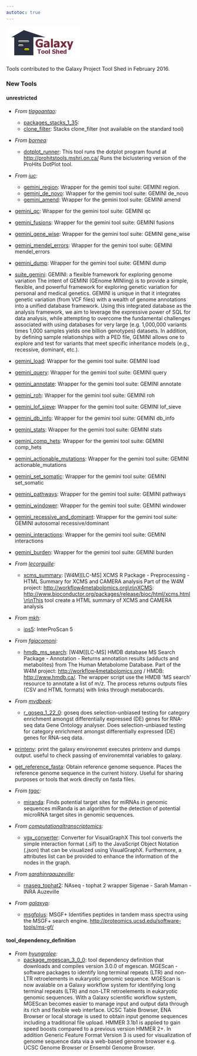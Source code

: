 ```yaml
---
autotoc: true
---
```

<div class='right'></div>

<div class='right'><a href='http://toolshed.g2.bx.psu.edu/'><img src="/src/images/logos/ToolShed.jpg" alt="Galaxy ToolShed" width=200 /></a></div>

Tools contributed to the Galaxy Project Tool Shed in February 2016.

### New Tools

#### unrestricted

* *From [tiagoantao](https://toolshed.g2.bx.psu.edu/view/tiagoantao):*
  * [packages_stacks_1_35](https://toolshed.g2.bx.psu.edu/view/tiagoantao/packages_stacks_1_35): 
  * [clone_filter](https://toolshed.g2.bx.psu.edu/view/tiagoantao/clone_filter): Stacks clone_filter (not available on the standard tool)

* *From [bornea](https://toolshed.g2.bx.psu.edu/view/bornea):*
  * [dotplot_runner](https://toolshed.g2.bx.psu.edu/view/bornea/dotplot_runner): This tool runs the dotplot program found at http://prohitstools.mshri.on.ca/ Runs the biclustering version of the ProHits DotPlot tool.

* *From [iuc](https://toolshed.g2.bx.psu.edu/view/iuc):*
  * [gemini_region](https://toolshed.g2.bx.psu.edu/view/iuc/gemini_region): Wrapper for the gemini tool suite: GEMINI region. 
  * [gemini_de_novo](https://toolshed.g2.bx.psu.edu/view/iuc/gemini_de_novo): Wrapper for the gemini tool suite: GEMINI de_novo 
  * [gemini_amend](https://toolshed.g2.bx.psu.edu/view/iuc/gemini_amend): Wrapper for the gemini tool suite: GEMINI amend 

* [gemini_qc](https://toolshed.g2.bx.psu.edu/view/iuc/gemini_qc): Wrapper for the gemini tool suite: GEMINI qc 

* [gemini_fusions](https://toolshed.g2.bx.psu.edu/view/iuc/gemini_fusions): Wrapper for the gemini tool suite: GEMINI fusions 

* [gemini_gene_wise](https://toolshed.g2.bx.psu.edu/view/iuc/gemini_gene_wise): Wrapper for the gemini tool suite: GEMINI gene_wise

* [gemini_mendel_errors](https://toolshed.g2.bx.psu.edu/view/iuc/gemini_mendel_errors): Wrapper for the gemini tool suite: GEMINI mendel_errors

* [gemini_dump](https://toolshed.g2.bx.psu.edu/view/iuc/gemini_dump): Wrapper for the gemini tool suite: GEMINI dump 

* [suite_gemini](https://toolshed.g2.bx.psu.edu/view/iuc/suite_gemini): GEMINI: a flexible framework for exploring genome variation The intent of GEMINI (GEnome MINIing) is to provide a simple, flexible, and powerful framework for exploring genetic variation for personal and medical genetics. GEMINI is unique in that it integrates genetic variation (from VCF files) with a wealth of genome annotations into a unified database framework. Using this integrated database as the analysis framework, we aim to leverage the expressive power of SQL for data analysis, while attempting to overcome the fundamental challenges associated with using databases for very large (e.g. 1,000,000 variants times 1,000 samples yields one billion genotypes) datasets. In addition, by defining sample relationships with a PED file, GEMINI allows one to explore and test for variants that meet specific inheritance models (e.g., recessive, dominant, etc.).

* [gemini_load](https://toolshed.g2.bx.psu.edu/view/iuc/gemini_load): Wrapper for the gemini tool suite: GEMINI load 

* [gemini_query](https://toolshed.g2.bx.psu.edu/view/iuc/gemini_query): Wrapper for the gemini tool suite: GEMINI query 

* [gemini_annotate](https://toolshed.g2.bx.psu.edu/view/iuc/gemini_annotate): Wrapper for the gemini tool suite: GEMINI annotate 
* [gemini_roh](https://toolshed.g2.bx.psu.edu/view/iuc/gemini_roh): Wrapper for the gemini tool suite: GEMINI roh 

* [gemini_lof_sieve](https://toolshed.g2.bx.psu.edu/view/iuc/gemini_lof_sieve): Wrapper for the gemini tool suite: GEMINI lof_sieve 
* [gemini_db_info](https://toolshed.g2.bx.psu.edu/view/iuc/gemini_db_info): Wrapper for the gemini tool suite: GEMINI db_info 
* [gemini_stats](https://toolshed.g2.bx.psu.edu/view/iuc/gemini_stats): Wrapper for the gemini tool suite: GEMINI stats 

* [gemini_comp_hets](https://toolshed.g2.bx.psu.edu/view/iuc/gemini_comp_hets): Wrapper for the gemini tool suite: GEMINI comp_hets 
* [gemini_actionable_mutations](https://toolshed.g2.bx.psu.edu/view/iuc/gemini_actionable_mutations): Wrapper for the gemini tool suite: GEMINI actionable_mutations 

* [gemini_set_somatic](https://toolshed.g2.bx.psu.edu/view/iuc/gemini_set_somatic): Wrapper for the gemini tool suite: GEMINI set_somatic 
* [gemini_pathways](https://toolshed.g2.bx.psu.edu/view/iuc/gemini_pathways): Wrapper for the gemini tool suite: GEMINI pathways 
* [gemini_windower](https://toolshed.g2.bx.psu.edu/view/iuc/gemini_windower): Wrapper for the gemini tool suite: GEMINI windower 
* [gemini_recessive_and_dominant](https://toolshed.g2.bx.psu.edu/view/iuc/gemini_recessive_and_dominant): Wrapper for the gemini tool suite: GEMINI autosomal recessive/dominant 

* [gemini_interactions](https://toolshed.g2.bx.psu.edu/view/iuc/gemini_interactions):  Wrapper for the gemini tool suite: GEMINI interactions 
* [gemini_burden](https://toolshed.g2.bx.psu.edu/view/iuc/gemini_burden): Wrapper for the gemini tool suite: GEMINI burden 

* *From [lecorguille](https://toolshed.g2.bx.psu.edu/view/lecorguille):*
  * [xcms_summary](https://toolshed.g2.bx.psu.edu/view/lecorguille/xcms_summary): [W4M][LC-MS] XCMS R Package - Preprocessing - HTML Summary for XCMS and CAMERA analysis Part of the W4M project: http://workflow4metabolomics.org\n\nXCMS: http://www.bioconductor.org/packages/release/bioc/html/xcms.html\n\nThis tool create a HTML summary of XCMS and CAMERA analysis

* *From [mkh](https://toolshed.g2.bx.psu.edu/view/mkh):*
  * [ips5](https://toolshed.g2.bx.psu.edu/view/mkh/ips5): InterProScan 5

* *From [fgiacomoni](https://toolshed.g2.bx.psu.edu/view/fgiacomoni):*
  * [hmdb_ms_search](https://toolshed.g2.bx.psu.edu/view/fgiacomoni/hmdb_ms_search): [W4M][LC-MS] HMDB database MS Search Package - Annotation - Returns annotation results (adducts and metabolites) from The Human Metabolome Database. Part of the W4M project: http://workflow4metabolomics.org / HMDB: http://www.hmdb.ca/. The wrapper script use the HMDB 'MS search' resource to annotate a list of m/z. The process returns outputs files (CSV and HTML formats) with links through metabocards.

* *From [mvdbeek](https://toolshed.g2.bx.psu.edu/view/mvdbeek):*
  * [r_goseq_1_22_0](https://toolshed.g2.bx.psu.edu/view/mvdbeek/r_goseq_1_22_0): goseq does selection-unbiased testing for category enrichment amongst differentially expressed (DE) genes for RNA-seq data Gene Ontology analyser. Does selection-unbiased testing for category enrichment amongst differentially expressed (DE) genes for RNA-seq data.

* [printenv](https://toolshed.g2.bx.psu.edu/view/mvdbeek/printenv):  print the galaxy environemnt executes printenv and dumps output. useful to check passing of environemntal variables to galaxy.

* [get_reference_fasta](https://toolshed.g2.bx.psu.edu/view/mvdbeek/get_reference_fasta): Obtain reference genome sequence. Places the reference genome sequence in the current history. Useful for sharing purposes or tools that work directly on fasta files.

* *From [tgac](https://toolshed.g2.bx.psu.edu/view/tgac):*
  * [miranda](https://toolshed.g2.bx.psu.edu/view/tgac/miranda):  Finds potential target sites for miRNAs in genomic sequences miRanda is an algorithm for the detection of potential microRNA target sites in genomic sequences.

* *From [computationaltranscriptomics](https://toolshed.g2.bx.psu.edu/view/computationaltranscriptomics):*
  * [vgx_converter](https://toolshed.g2.bx.psu.edu/view/computationaltranscriptomics/vgx_converter): Converter for VisualGraphX This tool converts the simple interaction format (.sif) to the JavaScript Object Notation (.json) that can be visualized using VisualGraphX. Furthermore, a attributes list can be provided to enhance the information of the nodes in the graph.

* *From [sarahinraauzeville](https://toolshed.g2.bx.psu.edu/view/sarahinraauzeville):*
  * [rnaseq_tophat2](https://toolshed.g2.bx.psu.edu/view/sarahinraauzeville/rnaseq_tophat2): NAseq - tophat 2 wrapper Sigenae - Sarah Maman - INRA Auzeville

* *From [galaxyp](https://toolshed.g2.bx.psu.edu/view/galaxyp):*
  * [msgfplus](https://toolshed.g2.bx.psu.edu/view/galaxyp/msgfplus): MSGF+ Identifies peptides in tandem mass spectra using the MSGF+ search engine.  http://proteomics.ucsd.edu/software-tools/ms-gf/

#### tool_dependency_definition

* *From [hyungrolee](https://toolshed.g2.bx.psu.edu/view/hyungrolee):*
  * [package_mgescan_3_0_0](https://toolshed.g2.bx.psu.edu/view/hyungrolee/package_mgescan_3_0_0): tool dependency definition that downloads and compiles version 3.0.0 of mgescan. MGEScan - software packages to identify long terminal repeats (LTR) and non-LTR retroelements in eukaryotic genomic sequence. MGEScan is now avaiable on a Galaxy workflow system for identifying long terminal repeats (LTR) and non-LTR retroelements in eukaryotic genomic sequences. With a Galaxy scientific workflow system, MGEScan becomes easier to manage input and output data through its rich and flexible web interface. UCSC Table Browser, ENA Browser or local storage is used to obtain input genome sequences including a traditional file upload. HMMER 3.1b1 is applied to gain speed boosts compared to a previous version HMMER 2+. In addition Generic Feature Format Version 3 is used for visualization of genome sequence data via  a web-based genome browser e.g. UCSC Genome Browser or Ensembl Genome Browser.

